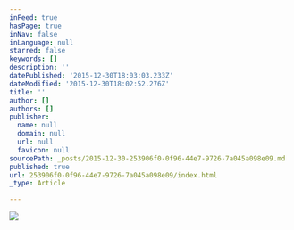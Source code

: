 ```yaml
---
inFeed: true
hasPage: true
inNav: false
inLanguage: null
starred: false
keywords: []
description: ''
datePublished: '2015-12-30T18:03:03.233Z'
dateModified: '2015-12-30T18:02:52.276Z'
title: ''
author: []
authors: []
publisher:
  name: null
  domain: null
  url: null
  favicon: null
sourcePath: _posts/2015-12-30-253906f0-0f96-44e7-9726-7a045a098e09.md
published: true
url: 253906f0-0f96-44e7-9726-7a045a098e09/index.html
_type: Article

---
```

![](https://the-grid-user-content.s3-us-west-2.amazonaws.com/c7dd26c9-ed1f-4675-92b6-51b93a3dd370.jpg)